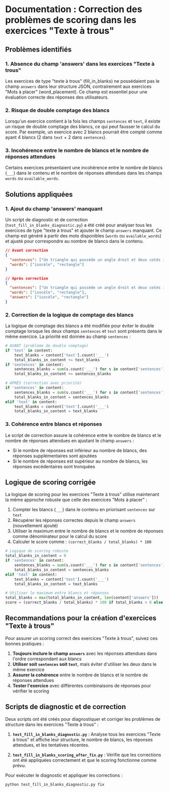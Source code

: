 # Documentation : Correction des problèmes de scoring dans les exercices "Texte à trous"

## Problèmes identifiés

### 1. Absence du champ 'answers' dans les exercices "Texte à trous"

Les exercices de type "texte à trous" (fill_in_blanks) ne possédaient pas le champ `answers` dans leur structure JSON, contrairement aux exercices "Mots à placer" (word_placement). Ce champ est essentiel pour une évaluation correcte des réponses des utilisateurs.

### 2. Risque de double comptage des blancs

Lorsqu'un exercice contient à la fois les champs `sentences` et `text`, il existe un risque de double comptage des blancs, ce qui peut fausser le calcul du score. Par exemple, un exercice avec 2 blancs pourrait être compté comme ayant 4 blancs (2 dans `text` + 2 dans `sentences`).

### 3. Incohérence entre le nombre de blancs et le nombre de réponses attendues

Certains exercices présentaient une incohérence entre le nombre de blancs (`___`) dans le contenu et le nombre de réponses attendues dans les champs `words` ou `available_words`.

## Solutions appliquées

### 1. Ajout du champ 'answers' manquant

Un script de diagnostic et de correction (`test_fill_in_blanks_diagnostic.py`) a été créé pour analyser tous les exercices de type "texte à trous" et ajouter le champ `answers` manquant. Ce champ est généré à partir des mots disponibles (`words` ou `available_words`) et ajusté pour correspondre au nombre de blancs dans le contenu.

```json
// Avant correction
{
  "sentences": ["Un triangle qui possède un angle droit et deux cotés isometriques est un triangle ___ ___"],
  "words": ["isocèle", "rectangle"]
}

// Après correction
{
  "sentences": ["Un triangle qui possède un angle droit et deux cotés isometriques est un triangle ___ ___"],
  "words": ["isocèle", "rectangle"],
  "answers": ["isocèle", "rectangle"]
}
```

### 2. Correction de la logique de comptage des blancs

La logique de comptage des blancs a été modifiée pour éviter le double comptage lorsque les deux champs `sentences` et `text` sont présents dans le même exercice. La priorité est donnée au champ `sentences` :

```python
# AVANT (problème de double comptage)
if 'text' in content:
    text_blanks = content['text'].count('___')
    total_blanks_in_content += text_blanks
if 'sentences' in content:
    sentences_blanks = sum(s.count('___') for s in content['sentences'])
    total_blanks_in_content += sentences_blanks

# APRÈS (correction avec priorité)
if 'sentences' in content:
    sentences_blanks = sum(s.count('___') for s in content['sentences'])
    total_blanks_in_content = sentences_blanks
elif 'text' in content:
    text_blanks = content['text'].count('___')
    total_blanks_in_content = text_blanks
```

### 3. Cohérence entre blancs et réponses

Le script de correction assure la cohérence entre le nombre de blancs et le nombre de réponses attendues en ajustant le champ `answers` :

- Si le nombre de réponses est inférieur au nombre de blancs, des réponses supplémentaires sont ajoutées
- Si le nombre de réponses est supérieur au nombre de blancs, les réponses excédentaires sont tronquées

## Logique de scoring corrigée

La logique de scoring pour les exercices "Texte à trous" utilise maintenant la même approche robuste que celle des exercices "Mots à placer" :

1. Compter les blancs (`___`) dans le contenu en priorisant `sentences` sur `text`
2. Récupérer les réponses correctes depuis le champ `answers` (nouvellement ajouté)
3. Utiliser le maximum entre le nombre de blancs et le nombre de réponses comme dénominateur pour le calcul du score
4. Calculer le score comme : `(correct_blanks / total_blanks) * 100`

```python
# Logique de scoring robuste
total_blanks_in_content = 0
if 'sentences' in content:
    sentences_blanks = sum(s.count('___') for s in content['sentences'])
    total_blanks_in_content = sentences_blanks
elif 'text' in content:
    text_blanks = content['text'].count('___')
    total_blanks_in_content = text_blanks

# Utiliser le maximum entre blancs et réponses
total_blanks = max(total_blanks_in_content, len(content['answers']))
score = (correct_blanks / total_blanks) * 100 if total_blanks > 0 else 0
```

## Recommandations pour la création d'exercices "Texte à trous"

Pour assurer un scoring correct des exercices "Texte à trous", suivez ces bonnes pratiques :

1. **Toujours inclure le champ `answers`** avec les réponses attendues dans l'ordre correspondant aux blancs
2. **Utiliser soit `sentences` soit `text`**, mais éviter d'utiliser les deux dans le même exercice
3. **Assurer la cohérence** entre le nombre de blancs et le nombre de réponses attendues
4. **Tester l'exercice** avec différentes combinaisons de réponses pour vérifier le scoring

## Scripts de diagnostic et de correction

Deux scripts ont été créés pour diagnostiquer et corriger les problèmes de structure dans les exercices "Texte à trous" :

1. **`test_fill_in_blanks_diagnostic.py`** : Analyse tous les exercices "Texte à trous" et affiche leur structure, le nombre de blancs, les réponses attendues, et les tentatives récentes.

2. **`test_fill_in_blanks_scoring_after_fix.py`** : Vérifie que les corrections ont été appliquées correctement et que le scoring fonctionne comme prévu.

Pour exécuter le diagnostic et appliquer les corrections :

```bash
python test_fill_in_blanks_diagnostic.py fix
```
